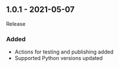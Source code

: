 ## 1.0.1 - 2021-05-07
Release

### Added
- Actions for testing and publishing added
- Supported Python versions updated

